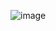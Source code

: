 ![image](https://github.com/Madhunicka/HandWritten_Digit_Prediction/assets/77634975/e5349848-958c-49d4-852a-94a02e023f9d)
